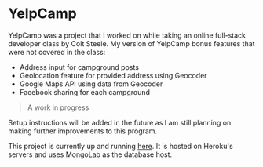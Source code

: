 # YelpCamp

YelpCamp was a project that I worked on while taking an online full-stack developer class by Colt Steele. My version of YelpCamp bonus features that were not covered in the class:

- Address input for campground posts
- Geolocation feature for provided address using Geocoder
- Google Maps API using data from Geocoder
- Facebook sharing for each campground

>A work in progress

Setup instructions will be added in the future as I am still planning on making further improvements to this program.

This project is currently up and running [here](https://ancient-beach-72296.herokuapp.com). It is hosted on Heroku's servers and uses MongoLab as the database host.